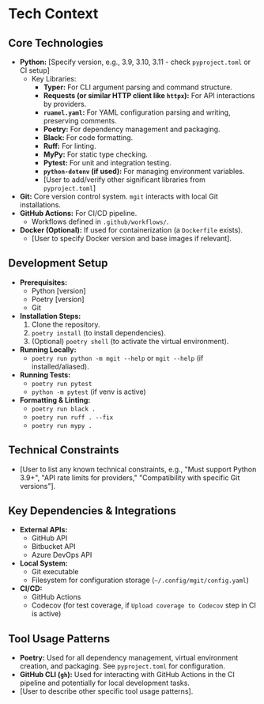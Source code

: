 # Tech Context

## Core Technologies

*   **Python:** [Specify version, e.g., 3.9, 3.10, 3.11 - check `pyproject.toml` or CI setup]
    *   Key Libraries:
        *   **Typer:** For CLI argument parsing and command structure.
        *   **Requests (or similar HTTP client like `httpx`):** For API interactions by providers.
        *   **`ruamel.yaml`:** For YAML configuration parsing and writing, preserving comments.
        *   **Poetry:** For dependency management and packaging.
        *   **Black:** For code formatting.
        *   **Ruff:** For linting.
        *   **MyPy:** For static type checking.
        *   **Pytest:** For unit and integration testing.
        *   **`python-dotenv` (if used):** For managing environment variables.
        *   [User to add/verify other significant libraries from `pyproject.toml`]
*   **Git:** Core version control system. `mgit` interacts with local Git installations.
*   **GitHub Actions:** For CI/CD pipeline.
    *   Workflows defined in `.github/workflows/`.
*   **Docker (Optional):** If used for containerization (a `Dockerfile` exists).
    *   [User to specify Docker version and base images if relevant].

## Development Setup

*   **Prerequisites:**
    *   Python [version]
    *   Poetry [version]
    *   Git
*   **Installation Steps:**
    1.  Clone the repository.
    2.  `poetry install` (to install dependencies).
    3.  (Optional) `poetry shell` (to activate the virtual environment).
*   **Running Locally:**
    *   `poetry run python -m mgit --help` or `mgit --help` (if installed/aliased).
*   **Running Tests:**
    *   `poetry run pytest`
    *   `python -m pytest` (if venv is active)
*   **Formatting & Linting:**
    *   `poetry run black .`
    *   `poetry run ruff . --fix`
    *   `poetry run mypy .`

## Technical Constraints

*   [User to list any known technical constraints, e.g., "Must support Python 3.9+", "API rate limits for providers," "Compatibility with specific Git versions"].

## Key Dependencies & Integrations

*   **External APIs:**
    *   GitHub API
    *   Bitbucket API
    *   Azure DevOps API
*   **Local System:**
    *   Git executable
    *   Filesystem for configuration storage (`~/.config/mgit/config.yaml`)
*   **CI/CD:**
    *   GitHub Actions
    *   Codecov (for test coverage, if `Upload coverage to Codecov` step in CI is active)

## Tool Usage Patterns

*   **Poetry:** Used for all dependency management, virtual environment creation, and packaging. See `pyproject.toml` for configuration.
*   **GitHub CLI (`gh`):** Used for interacting with GitHub Actions in the CI pipeline and potentially for local development tasks.
*   [User to describe other specific tool usage patterns].
